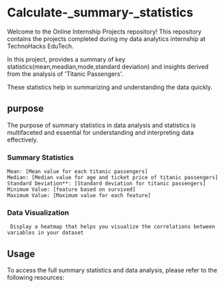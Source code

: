 # Calculate-_summary-_statistics

Welcome to the Online Internship Projects repository! This repository contains the projects completed during my data analytics internship at TechnoHacks EduTech. 

In this project, provides a summary of key statistics(mean,meadian,mode,standard deviation) and insights derived from the analysis of 'Titanic Passengers'. 

These statistics help in summarizing and understanding the data quickly. 

## purpose
The purpose of summary statistics in data analysis and statistics is multifaceted and essential for understanding and interpreting data effectively.

### Summary Statistics

    Mean: [Mean value for each titanic passengers]
    Median: [Median value for age and ticket price of titanic passengers]
    Standard Deviation**: [Standard deviation for titanic passengers]
    Minimum Value: [feature based on survived]
    Maximum Value: [Maximum value for each feature]

### Data Visualization
     Display a heatmap that helps you visualize the correlations between variables in your dataset
     
## Usage

To access the full summary statistics and data analysis, please refer to the following resources:



